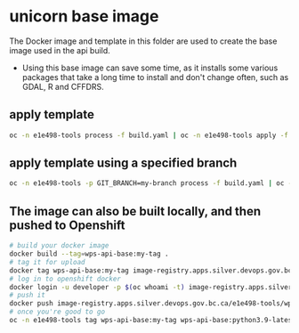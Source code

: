# unicorn base image

The Docker image and template in this folder are used to create the base image used in the api build.

- Using this base image can save some time, as it installs some various packages that take a long time
  to install and don't change often, such as GDAL, R and CFFDRS.

## apply template

```bash
oc -n e1e498-tools process -f build.yaml | oc -n e1e498-tools apply -f -
```

## apply template using a specified branch

```bash
oc -n e1e498-tools -p GIT_BRANCH=my-branch process -f build.yaml | oc -n e1e498-tools apply -f -
```

## The image can also be built locally, and then pushed to Openshift

```bash
# build your docker image
docker build --tag=wps-api-base:my-tag .
# tag it for upload
docker tag wps-api-base:my-tag image-registry.apps.silver.devops.gov.bc.ca/e1e498-tools/wps-api-base:my-tag
# log in to openshift docker
docker login -u developer -p $(oc whoami -t) image-registry.apps.silver.devops.gov.bc.ca
# push it
docker push image-registry.apps.silver.devops.gov.bc.ca/e1e498-tools/wps-api-base:my-tag
# once you're good to go
oc -n e1e498-tools tag wps-api-base:my-tag wps-api-base:python3.9-latest
```
